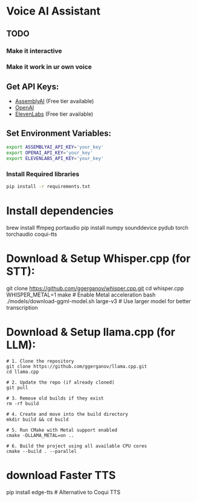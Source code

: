 # Voice AI Assistant

## TODO 
### Make it interactive 
### Make it work in ur own voice

## Get API Keys:

- [AssemblyAI](https://www.assemblyai.com/) (Free tier available)
- [OpenAI](https://platform.openai.com/docs/overview)
- [ElevenLabs](https://elevenlabs.io/) (Free tier available)

## Set Environment Variables:

```sh
export ASSEMBLYAI_API_KEY='your_key'
export OPENAI_API_KEY='your_key'
export ELEVENLABS_API_KEY='your_key'
```

### Install Required libraries 
```sh
pip install -r requirements.txt
```



# Install dependencies  
brew install ffmpeg portaudio
pip install numpy sounddevice pydub torch torchaudio coqui-tts


# Download & Setup Whisper.cpp (for STT):
git clone https://github.com/ggerganov/whisper.cpp.git
cd whisper.cpp
WHISPER_METAL=1 make   # Enable Metal acceleration
bash ./models/download-ggml-model.sh large-v3  # Use larger model for better transcription


# Download & Setup llama.cpp (for LLM):
    # 1. Clone the repository
    git clone https://github.com/ggerganov/llama.cpp.git
    cd llama.cpp

    # 2. Update the repo (if already cloned)
    git pull

    # 3. Remove old builds if they exist
    rm -rf build

    # 4. Create and move into the build directory
    mkdir build && cd build

    # 5. Run CMake with Metal support enabled
    cmake -DLLAMA_METAL=on ..

    # 6. Build the project using all available CPU cores
    cmake --build . --parallel

# download Faster TTS 
pip install edge-tts  # Alternative to Coqui TTS


